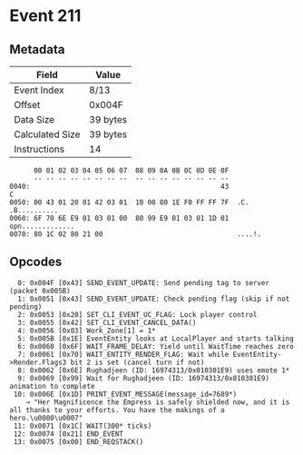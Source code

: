 # Event 211

## Metadata

| Field           | Value    |
|-----------------|----------|
| Event Index     | 8/13     |
| Offset          | 0x004F   |
| Data Size       | 39 bytes |
| Calculated Size | 39 bytes |
| Instructions    | 14       |

```
      00 01 02 03 04 05 06 07  08 09 0A 0B 0C 0D 0E 0F
      -- -- -- -- -- -- -- --  -- -- -- -- -- -- -- --
0040:                                               43                 C
0050: 00 43 01 20 01 42 03 01  10 00 80 1E F0 FF FF 7F  .C. .B..........
0060: 6F 70 6E E9 01 03 01 00  80 99 E9 01 03 01 1D 01  opn.............
0070: 80 1C 02 80 21 00                                 ....!.          
```

## Opcodes

```
  0: 0x004F [0x43] SEND_EVENT_UPDATE: Send pending tag to server (packet 0x005B)
  1: 0x0051 [0x43] SEND_EVENT_UPDATE: Check pending flag (skip if not pending)
  2: 0x0053 [0x20] SET_CLI_EVENT_UC_FLAG: Lock player control
  3: 0x0055 [0x42] SET_CLI_EVENT_CANCEL_DATA()
  4: 0x0056 [0x03] Work_Zone[1] = 1*
  5: 0x005B [0x1E] EventEntity looks at LocalPlayer and starts talking
  6: 0x0060 [0x6F] WAIT_FRAME_DELAY: Yield until WaitTime reaches zero
  7: 0x0061 [0x70] WAIT_ENTITY_RENDER_FLAG: Wait while EventEntity->Render.Flags3 bit 2 is set (cancel turn if not)
  8: 0x0062 [0x6E] Rughadjeen (ID: 16974313/0x010301E9) uses emote 1*
  9: 0x0069 [0x99] Wait for Rughadjeen (ID: 16974313/0x010301E9) animation to complete
 10: 0x006E [0x1D] PRINT_EVENT_MESSAGE(message_id=7689*)
    → "Her Magnificence the Empress is safely shielded now, and it is all thanks to your efforts. You have the makings of a hero.\u0000\u0007"
 11: 0x0071 [0x1C] WAIT(300* ticks)
 12: 0x0074 [0x21] END_EVENT
 13: 0x0075 [0x00] END_REQSTACK()
```
